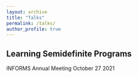 ```yaml
---
layout: archive
title: "Talks"
permalink: /talks/
author_profile: true
---
```




## Learning Semidefinite Programs
INFORMS Annual Meeting
October 27 2021